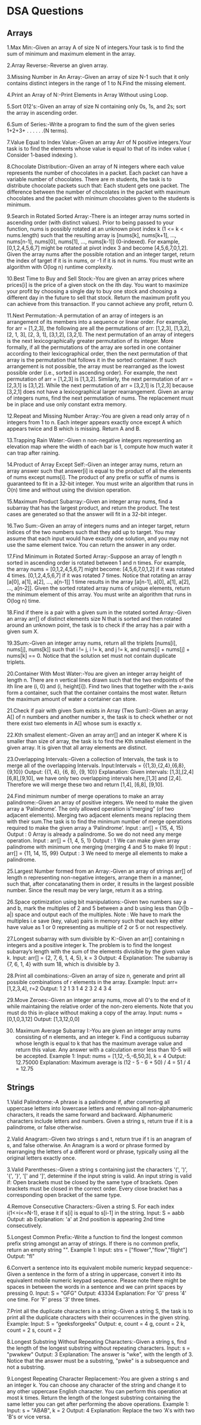 # DSA Questions
## Arrays
1.Max Min:-Given an array A of size N of integers.Your task is to find the sum of minimum and maximum element in the array.

2.Array Reverse:-Reverse an given array.

3.Missing Number in An Array:-Given an array of size N-1 such that it only contains distinct integers in the range of 1 to N.Find the missing element.

4.Print an Array of N:-Print Elements in Array Without using Loop.

5.Sort 012's:-Given an array of size N containing only 0s, 1s, and 2s; sort the array in ascending order.

6.Sum of Series:-Write a program to find the sum of the given series 1+2+3+ . . . . . .(N terms).

7.Value Equal to Index Value:-Given an array Arr of N positive integers.Your task is to find the elements whose value is equal to that of its index value ( Consider 1-based indexing ).

8.Chocolate Distribution:-Given an array of N integers where each value represents the number of chocolates in a packet. Each packet can have a variable number of chocolates. There are m students, the task is to distribute chocolate packets such that: 
Each student gets one packet.
The difference between the number of chocolates in the packet with maximum chocolates and the packet with minimum chocolates given to the students is minimum.

9.Search in Rotated Sorted Array:-There is an integer array nums sorted in ascending order (with distinct values).
Prior to being passed to your function, nums is possibly rotated at an unknown pivot index k (1 <= k < nums.length) such that the resulting array is [nums[k], nums[k+1], ..., nums[n-1], nums[0], nums[1], ..., nums[k-1]] (0-indexed). For example, [0,1,2,4,5,6,7] might be rotated at pivot index 3 and become [4,5,6,7,0,1,2].
Given the array nums after the possible rotation and an integer target, return the index of target if it is in nums, or -1 if it is not in nums.
You must write an algorithm with O(log n) runtime complexity.

10.Best Time to Buy and Sell Stock:-You are given an array prices where prices[i] is the price of a given stock on the ith day.
You want to maximize your profit by choosing a single day to buy one stock and choosing a different day in the future to sell that stock.
Return the maximum profit you can achieve from this transaction. If you cannot achieve any profit, return 0.

11.Next Permutation:-A permutation of an array of integers is an arrangement of its members into a sequence or linear order.
For example, for arr = [1,2,3], the following are all the permutations of arr: [1,2,3], [1,3,2], [2, 1, 3], [2, 3, 1], [3,1,2], [3,2,1].
The next permutation of an array of integers is the next lexicographically greater permutation of its integer. More formally, if all the permutations of the array are sorted in one container according to their lexicographical order, then the next permutation of that array is the permutation that follows it in the sorted container. If such arrangement is not possible, the array must be rearranged as the lowest possible order (i.e., sorted in ascending order).
For example, the next permutation of arr = [1,2,3] is [1,3,2].
Similarly, the next permutation of arr = [2,3,1] is [3,1,2].
While the next permutation of arr = [3,2,1] is [1,2,3] because [3,2,1] does not have a lexicographical larger rearrangement.
Given an array of integers nums, find the next permutation of nums.
The replacement must be in place and use only constant extra memory.

12.Repeat and Missing Number Array:-You are given a read only array of n integers from 1 to n.
Each integer appears exactly once except A which appears twice and B which is missing.
Return A and B.

13.Trapping Rain Water:-Given n non-negative integers representing an elevation map where the width of each bar is 1, compute how much water it can trap after raining.

14.Product of Array Except Self:-Given an integer array nums, return an array answer such that answer[i] is equal to the product of all the elements of nums except nums[i].
The product of any prefix or suffix of nums is guaranteed to fit in a 32-bit integer.
You must write an algorithm that runs in O(n) time and without using the division operation.

15.Maximum Product Subarray:-Given an integer array nums, find a subarray that has the largest product, and return the product.
The test cases are generated so that the answer will fit in a 32-bit integer.

16.Two Sum:-Given an array of integers nums and an integer target, return indices of the two numbers such that they add up to target.
You may assume that each input would have exactly one solution, and you may not use the same element twice.
You can return the answer in any order.

17.Find Minimum in Rotated Sorted Array:-Suppose an array of length n sorted in ascending order is rotated between 1 and n times. For example, the array nums = [0,1,2,4,5,6,7] might become:
[4,5,6,7,0,1,2] if it was rotated 4 times.
[0,1,2,4,5,6,7] if it was rotated 7 times.
Notice that rotating an array [a[0], a[1], a[2], ..., a[n-1]] 1 time results in the array [a[n-1], a[0], a[1], a[2], ..., a[n-2]].
Given the sorted rotated array nums of unique elements, return the minimum element of this array.
You must write an algorithm that runs in O(log n) time.

18.Find if there is a pair with a given sum in the rotated sorted Array:-Given an array arr[] of distinct elements size N that is sorted and then rotated around an unknown point, the task is to check if the array has a pair with a given sum X.

19.3Sum:-Given an integer array nums, return all the triplets [nums[i], nums[j], nums[k]] such that i != j, i != k, and j != k, and nums[i] + nums[j] + nums[k] == 0.
Notice that the solution set must not contain duplicate triplets.

20.Container With Most Water:-You are given an integer array height of length n. There are n vertical lines drawn such that the two endpoints of the ith line are (i, 0) and (i, height[i]).
Find two lines that together with the x-axis form a container, such that the container contains the most water.
Return the maximum amount of water a container can store.

21.Check if pair with given Sum exists in Array (Two Sum):-Given an array A[] of n numbers and another number x, the task is to check whether or not there exist two elements in A[] whose sum is exactly x. 

22.Kth smallest element:-Given an array arr[] and an integer K where K is smaller than size of array, the task is to find the Kth smallest element in the given array. It is given that all array elements are distinct.

23.Overlapping Intervals:-Given a collection of Intervals, the task is to merge all of the overlapping Intervals.
Input:Intervals = {{1,3},{2,4},{6,8},{9,10}}
Output: {{1, 4}, {6, 8}, {9, 10}}
Explanation: Given intervals: [1,3],[2,4]
[6,8],[9,10], we have only two overlapping
intervals here,[1,3] and [2,4]. Therefore
we will merge these two and return [1,4],
[6,8], [9,10].

24.Find minimum number of merge operations to make an array palindrome:-Given an array of positive integers. We need to make the given array a ‘Palindrome’. The only allowed operation is”merging” (of two adjacent elements). Merging two adjacent elements means replacing them with their sum.The task is to find the minimum number of merge operations required to make the given array a ‘Palindrome’.
Input : arr[] = {15, 4, 15}
Output : 0
Array is already a palindrome. So we
do not need any merge operation.
Input : arr[] = {1, 4, 5, 1}
Output : 1
We can make given array palindrome with
minimum one merging (merging 4 and 5 to
make 9)
Input : arr[] = {11, 14, 15, 99}
Output : 3
We need to merge all elements to make
a palindrome.

25.Largest Number formed from an Array:-Given an array of strings arr[] of length n representing non-negative integers, arrange them in a manner, such that, after concatanating them in order, it results in the largest possible number. Since the result may be very large, return it as a string.

26.Space optimization using bit manipulations:-Given two numbers say a and b, mark the multiples of 2 and 5 between a and b using less than O(|b – a|) space and output each of the multiples. 
Note : We have to mark the multiples i.e save (key, value) pairs in memory such that each key either have value as 1 or 0 representing as multiple of 2 or 5 or not respectively. 

27.Longest subarray with sum divisible by K:-Given an arr[] containing n integers and a positive integer k. The problem is to find the longest subarray’s length with the sum of the elements divisible by the given value k.
Input: arr[] = {2, 7, 6, 1, 4, 5}, k = 3
Output: 4
Explanation: The subarray is {7, 6, 1, 4} with sum 18, which is divisible by 3.

28.Print all combinations:-Given an array of size n, generate and print all possible combinations of r elements in the array.
Example:
Input: arr=[1,2,3,4], r=2
Output: 
1 2
1 3
1 4
2 3
2 4
3 4

29.Move Zeroes:-Given an integer array nums, move all 0's to the end of it while maintaining the relative order of the non-zero elements.
Note that you must do this in-place without making a copy of the array.
Input: nums = [0,1,0,3,12]
Output: [1,3,12,0,0]

30. Maximum Average Subarray I:-You are given an integer array nums consisting of n elements, and an integer k.
Find a contiguous subarray whose length is equal to k that has the maximum average value and return this value. Any answer with a calculation error less than 10-5 will be accepted.
Example 1:
Input: nums = [1,12,-5,-6,50,3], k = 4
Output: 12.75000
Explanation: Maximum average is (12 - 5 - 6 + 50) / 4 = 51 / 4 = 12.75

## Strings
1.Valid Palindrome:-A phrase is a palindrome if, after converting all uppercase letters into lowercase letters and removing all non-alphanumeric characters, it reads the same forward and backward. Alphanumeric characters include letters and numbers.
Given a string s, return true if it is a palindrome, or false otherwise.

2.Valid Anagram:-Given two strings s and t, return true if t is an anagram of s, and false otherwise.
An Anagram is a word or phrase formed by rearranging the letters of a different word or phrase, typically using all the original letters exactly once.

3.Valid Parentheses:-Given a string s containing just the characters '(', ')', '{', '}', '[' and ']', determine if the input string is valid.
An input string is valid if:
Open brackets must be closed by the same type of brackets.
Open brackets must be closed in the correct order.
Every close bracket has a corresponding open bracket of the same type.

4.Remove Consecutive Characters:-Given a string S. For each index i(1<=i<=N-1), erase it if s[i] is equal to s[i-1] in the string.
Input:
S = aabb
Output:  ab 
Explanation: 'a' at 2nd position is
appearing 2nd time consecutively.

5.Longest Common Prefix:-Write a function to find the longest common prefix string amongst an array of strings.
If there is no common prefix, return an empty string "".
Example 1:
Input: strs = ["flower","flow","flight"]
Output: "fl"

6.Convert a sentence into its equivalent mobile numeric keypad sequence:-Given a sentence in the form of a string in uppercase, convert it into its equivalent mobile numeric keypad sequence. Please note there might be spaces in between the words in a sentence and we can print spaces by pressing 0.
Input:
S = "GFG"
Output: 43334
Explanation: For 'G' press '4' one time.
For 'F' press '3' three times.

7.Print all the duplicate characters in a string:-Given a string S, the task is to print all the duplicate characters with their occurrences in the given string.
Example:
Input: S = “geeksforgeeks”
Output:
e, count = 4
g, count = 2
k, count = 2
s, count = 2

8.Longest Substring Without Repeating Characters:-Given a string s, find the length of the longest 
substring without repeating characters.
Input: s = "pwwkew"
Output: 3
Explanation: The answer is "wke", with the length of 3.
Notice that the answer must be a substring, "pwke" is a subsequence and not a substring.

9.Longest Repeating Character Replacement:-You are given a string s and an integer k. You can choose any character of the string and change it to any other uppercase English character. You can perform this operation at most k times.
Return the length of the longest substring containing the same letter you can get after performing the above operations.
Example 1:
Input: s = "ABAB", k = 2
Output: 4
Explanation: Replace the two 'A's with two 'B's or vice versa.
